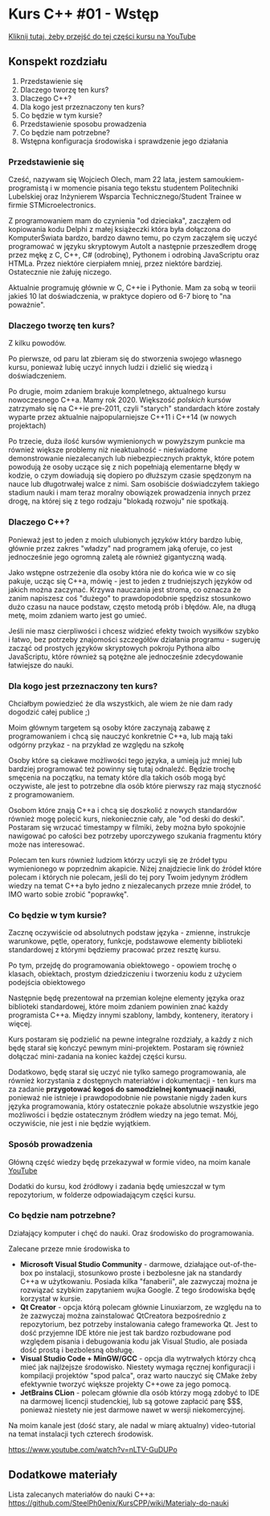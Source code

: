 # Kurs C++ #01 - Wstęp

[Kliknij tutaj, żeby przejść do tej części kursu na YouTube]()

## Konspekt rozdziału

1. Przedstawienie się
1. Dlaczego tworzę ten kurs?
1. Dlaczego C++?
1. Dla kogo jest przeznaczony ten kurs?
1. Co będzie w tym kursie?
1. Przedstawienie sposobu prowadzenia
1. Co będzie nam potrzebne?
1. Wstępna konfiguracja środowiska i sprawdzenie jego działania

### Przedstawienie się

Cześć, nazywam się Wojciech Olech, mam 22 lata, jestem samoukiem-programistą i w momencie pisania tego tekstu studentem Politechniki Lubelskiej oraz Inżynierem Wsparcia Technicznego/Student Trainee w firmie STMicroelectronics.

Z programowaniem mam do czynienia "od dzieciaka", zacząłem od kopiowania kodu Delphi z małej książeczki która była dołączona do KomputerŚwiata bardzo, bardzo dawno temu, po czym zacząłem się uczyć programować w języku skryptowym AutoIt a następnie przeszedłem drogę przez mękę z C, C++, C# (odrobinę), Pythonem i odrobiną JavaScriptu oraz HTMLa. Przez niektóre cierpiałem mniej, przez niektóre bardziej. Ostatecznie nie żałuję niczego.

Aktualnie programuję głównie w C, C++ie i Pythonie. Mam za sobą w teorii jakieś 10 lat doświadczenia, w praktyce dopiero od 6-7 biorę to "na poważnie".

### Dlaczego tworzę ten kurs?

Z kilku powodów.

Po pierwsze, od paru lat zbieram się do stworzenia swojego własnego kursu, ponieważ lubię uczyć innych ludzi i dzielić się wiedzą i doświadczeniem.

Po drugie, moim zdaniem brakuje kompletnego, aktualnego kursu nowoczesnego C++a. Mamy rok 2020. Większość *polskich* kursów zatrzymało się na C++ie pre-2011, czyli "starych" standardach które zostały wyparte przez aktualnie najpopularniejsze C++11 i C++14 (w nowych projektach)

Po trzecie, duża ilość kursów wymienionych w powyższym punkcie ma również większe problemy niż nieaktualność - nieświadome demonstrowanie niezalecanych lub niebezpiecznych praktyk, które potem powodują że osoby uczące się z nich popełniają elementarne błędy w kodzie, o czym dowiadują się dopiero po dłuższym czasie spędzonym na nauce lub długotrwałej walce z nimi. Sam osobiście doświadczyłem takiego stadium nauki i mam teraz moralny obowiązek prowadzenia innych przez drogę, na której się z tego rodzaju "blokadą rozwoju" nie spotkają.

### Dlaczego C++?

Ponieważ jest to jeden z moich ulubionych języków który bardzo lubię, głównie przez zakres "władzy" nad programem jaką oferuje, co jest jednocześnie jego ogromną zaletą ale również gigantyczną wadą.

Jako wstępne ostrzeżenie dla osoby która nie do końca wie w co się pakuje, ucząc się C++a, mówię - jest to jeden z trudniejszych języków od jakich można zaczynać. Krzywa nauczania jest stroma, co oznacza że zanim napiszesz coś "dużego" to prawdopodobnie spędzisz stosunkowo dużo czasu na nauce podstaw, często metodą prób i błędów. Ale, na długą metę, moim zdaniem warto jest go umieć.

Jeśli nie masz cierpliwości i chcesz widzieć efekty twoich wysiłków szybko i łatwo, bez potrzeby znajomości szczegółów działania programu - sugeruję zacząć od prostych języków skryptowych pokroju Pythona albo JavaScriptu, które również są potężne ale jednocześnie zdecydowanie łatwiejsze do nauki.

### Dla kogo jest przeznaczony ten kurs?

Chciałbym powiedzieć że dla wszystkich, ale wiem że nie dam rady dogodzić całej publice ;)

Moim głównym targetem są osoby które zaczynają zabawę z programowaniem i chcą się nauczyć konkretnie C++a, lub mają taki odgórny przykaz - na przykład ze względu na szkołę

Osoby które są ciekawe możliwości tego języka, a umieją już mniej lub bardziej programować też powinny się tutaj odnaleźć. Będzie trochę smęcenia na początku, na tematy które dla takich osób mogą być oczywiste, ale jest to potrzebne dla osób które pierwszy raz mają styczność z programowaniem.

Osobom które znają C++a i chcą się doszkolić z nowych standardów również mogę polecić kurs, niekoniecznie cały, ale "od deski do deski". Postaram się wrzucać timestampy w filmiki, żeby można było spokojnie nawigować po całości bez potrzeby uporczywego szukania fragmentu który może nas interesować.

Polecam ten kurs również ludziom którzy uczyli się ze źródeł typu wymienionego w poprzednim akapicie. Niżej znajdziecie link do źródeł które polecam i których nie polecam, jeśli do tej pory Twoim jedynym źródłem wiedzy na temat C++a było jedno z niezalecanych przeze mnie źródeł, to IMO warto sobie zrobić "poprawkę".

### Co będzie w tym kursie?

Zacznę oczywiście od absolutnych podstaw języka - zmienne, instrukcje warunkowe, pętle, operatory, funkcje, podstawowe elementy biblioteki standardowej z którymi będziemy pracować przez resztę kursu.

Po tym, przejdę do programowania obiektowego - opowiem trochę o klasach, obiektach, prostym dziedziczeniu i tworzeniu kodu z użyciem podejścia obiektowego

Następnie będę prezentował na przemian kolejne elementy języka oraz biblioteki standardowej, które moim zdaniem powinien znać każdy programista C++a. Między innymi szablony, lambdy, kontenery, iteratory i więcej.

Kurs postaram się podzielić na pewne integralne rozdziały, a każdy z nich będę starał się kończyć pewnym mini-projektem. Postaram się również dołączać mini-zadania na koniec każdej części kursu.

Dodatkowo, będę starał się uczyć nie tylko samego programowania, ale również korzystania z dostępnych materiałów i dokumentacji - ten kurs ma za zadanie **przygotować kogoś do samodzielnej kontynuacji nauki**, ponieważ nie istnieje i prawdopodobnie nie powstanie nigdy żaden kurs języka programowania, który ostatecznie pokaże absolutnie wszystkie jego możliwości i będzie ostatecznym źródłem wiedzy na jego temat. Mój, oczywiście, nie jest i nie będzie wyjątkiem.

### Sposób prowadzenia

Główną część wiedzy będę przekazywał w formie video, na moim kanale [YouTube](https://www.youtube.com/channel/UCNbZooiWSOeu28mmOLCgQ2w)

Dodatki do kursu, kod źródłowy i zadania będę umieszczał w tym repozytorium, w folderze odpowiadającym części kursu.

### Co będzie nam potrzebne?

Działający komputer i chęć do nauki. Oraz środowisko do programowania.

Zalecane przeze mnie środowiska to

* **Microsoft Visual Studio Community** - darmowe, działające out-of-the-box po instalacji, stosunkowo proste i bezbolesne jak na standardy C++a w użytkowaniu. Posiada kilka "fanaberii", ale zazwyczaj można je rozwiązać szybkim zapytaniem wujka Google. Z tego środowiska będę korzystał w kursie.
* **Qt Creator** - opcja którą polecam głównie Linuxiarzom, ze względu na to że zazwyczaj można zainstalować QtCreatora bezpośrednio z repozytorium, bez potrzeby instalowania całego frameworka Qt. Jest to dość przyjemne IDE które nie jest tak bardzo rozbudowane pod względem pisania i debugowania kodu jak Visual Studio, ale posiada dość prostą i bezbolesną obsługę.
* **Visual Studio Code + MinGW/GCC** - opcja dla wytrwałych którzy chcą mieć jak najlżejsze środowisko. Niestety wymaga ręcznej konfiguracji i kompilacji projektów "spod palca", oraz warto nauczyć się CMake żeby efektywnie tworzyć większe projekty C++owe za jego pomocą.
* **JetBrains CLion** - polecam głównie dla osób którzy mogą zdobyć to IDE na darmowej licencji studenckiej, lub są gotowe zapłacić parę $$$, ponieważ niestety nie jest darmowe nawet w wersji niekomercyjnej.

Na moim kanale jest (dość stary, ale nadal w miarę aktualny) video-tutorial na temat instalacji tych czterech środowisk.

https://www.youtube.com/watch?v=nLTV-GuDUPo

## Dodatkowe materiały

Lista zalecanych materiałów do nauki C++a: https://github.com/SteelPh0enix/KursCPP/wiki/Materialy-do-nauki